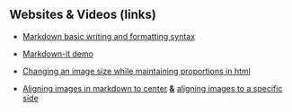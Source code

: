 ## Websites & Videos (links)

- [Markdown basic writing and formatting syntax](https://docs.github.com/en/github/writing-on-github/getting-started-with-writing-and-formatting-on-github/basic-writing-and-formatting-syntax)

- [Markdown-it demo](https://markdown-it.github.io/#fn1)

- [Changing an image size while maintaining proportions in html](https://stackoverflow.com/questions/11117602/image-re-size-to-50-of-original-size-in-html/19121403)

- [Aligning images in markdown to center](https://blogs.ntu.edu.sg/ntulibrary/2018/09/12/how-to-align-images-on-your-website/) <ins>**&**</ins> [aligning images to a specific side](https://www.geeksforgeeks.org/html-img-align-attribute/)